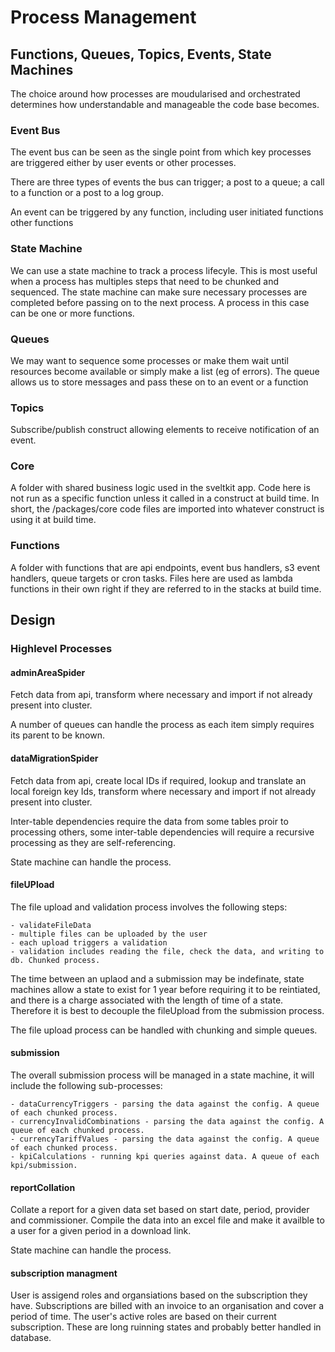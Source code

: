 # Process Management

## Functions, Queues, Topics, Events, State Machines

The choice around how processes are moudularised and orchestrated determines how understandable and manageable the code base becomes.

### Event Bus

The event bus can be seen as the single point from which key processes are triggered either by user events or other processes.

There are three types of events the bus can trigger; a post to a queue; a call to a function or a post to a log group.

An event can be triggered by any function, including user initiated functions other functions

### State Machine

We can use a state machine to track a process lifecyle.  This is most useful when a process has multiples steps that need to be chunked and sequenced.  The state machine can make sure necessary processes are completed before passing on to the next process.  A process in this case can be one or more functions.

### Queues

We may want to sequence some processes or make them wait until resources become available or simply make a list (eg of errors).  The queue allows us to store messages and pass these on to an event or a function

### Topics

Subscribe/publish construct allowing elements to receive notification of an event.

### Core

A folder with shared business logic used in the sveltkit app.  Code here is not run as a specific function unless it called in a construct at build time.  In short, the /packages/core code files are imported into whatever construct is using it at build time.

### Functions

A folder with functions that are api endpoints, event bus handlers, s3 event handlers, queue targets or cron tasks.  Files here are used as lambda functions in their own right if they are referred to in the stacks at build time.

## Design

### Highlevel Processes

#### adminAreaSpider

Fetch data from api, transform where necessary and import if not already present into cluster.

A number of queues can handle the process as each item simply requires its parent to be known.

#### dataMigrationSpider

Fetch data from api, create local IDs if required, lookup and translate an local foreign key Ids, transform where necessary and import if not already present into cluster.

Inter-table dependencies require the data from some tables proir to processing others, some inter-table dependencies will require a recursive processing as they are self-referencing.

State machine can handle the process.

#### fileUPload

The file upload and validation process involves the following steps:

    - validateFileData 
    - multiple files can be uploaded by the user
    - each upload triggers a validation
    - validation includes reading the file, check the data, and writing to db. Chunked process.

The time between an uplaod and a submission may be indefinate, state machines allow a state to exist for 1 year before requiring it to be reintiated, and there is a charge associated with the length of time of a state.  Therefore it is best to decouple the fileUpload from the submission process.

The file upload process can be handled with chunking and simple queues.

#### submission

The overall submission process will be managed in a state machine, it will include the following sub-processes:

    - dataCurrencyTriggers - parsing the data against the config. A queue of each chunked process.
    - currencyInvalidCombinations - parsing the data against the config. A queue of each chunked process.
    - currencyTariffValues - parsing the data against the config. A queue of each chunked process.
    - kpiCalculations - running kpi queries against data. A queue of each kpi/submission.

#### reportCollation

Collate a report for a given data set based on start date, period, provider and commissioner.  Compile the data into an excel file and make it availble to a user for a given period in a download link.

State machine can handle the process.

#### subscription managment

User is assigend roles and organsiations based on the subscription they have.  Subscriptions are billed with an invoice to an organisation and cover a period of time.  The user's active roles are based on their current subscription.  These are long ruinning states and probably better handled in database.
